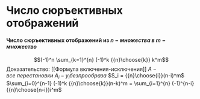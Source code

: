 # Число сюръективных отображений
#### Число сюръективных отображений из $n-множества \ в \ m-множество$ 
$$(-1)^n \sum_{k=1}^{n} (-1)^k {{n}\choose{k}} k^m$$
Доказательство:
[[Формула включения-исключения]]
$A - все\ перестановки$
$A_i - y_i без прообраза$
$S_i = {{n}\choose{i}}(n-i)^m$
$\sum_{i=0}^{n-1} (-1)^k {{n}\choose{k}}(n-k)^m = \sum_{i=1}^{n} (-1)^{n-i} {{n}\choose{n-i}}i^m$